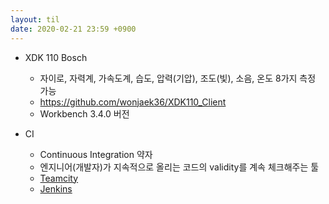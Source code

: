 ```yaml
---
layout: til
date: 2020-02-21 23:59 +0900
---
```


* XDK 110 Bosch
  * 자이로, 자력계, 가속도계, 습도, 압력(기압), 조도(빛), 소음, 온도 8가지 측정 가능
  * https://github.com/wonjaek36/XDK110_Client
  * Workbench 3.4.0 버전

* CI
  * Continuous Integration 약자
  * 엔지니어(개발자)가 지속적으로 올리는 코드의 validity를 계속 체크해주는 툴
  * [Teamcity](https://www.jetbrains.com/ko-kr/?utm_source=naver&utm_medium=cpc&utm_campaign=KR-NAVER-BS-PC&utm_content=Brand)
  * [Jenkins](https://jenkins.io/)
